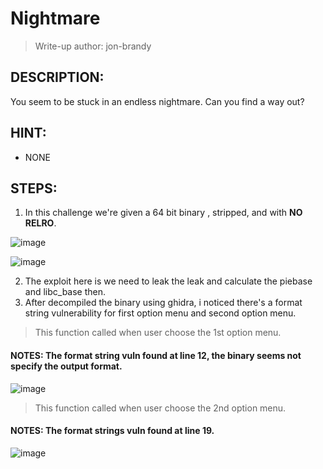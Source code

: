 # Nightmare
> Write-up author: jon-brandy
## DESCRIPTION:
You seem to be stuck in an endless nightmare. Can you find a way out?
## HINT:
- NONE
## STEPS:
1. In this challenge we're given a 64 bit binary , stripped, and with **NO RELRO**.

![image](https://github.com/Bread-Yolk/hackthebox/assets/70703371/05cea160-e903-4d4d-a710-7caac4a7acad)

![image](https://github.com/Bread-Yolk/hackthebox/assets/70703371/4ba73284-daca-4972-98d7-029cc3d7751c)


2. The exploit here is we need to leak the leak and calculate the piebase and libc_base then.
3. After decompiled the binary using ghidra, i noticed there's a format string vulnerability for first option menu and second option menu.

> This function called when user choose the 1st option menu.

#### NOTES: The format string vuln found at line 12, the binary seems not specify the output format.

![image](https://github.com/Bread-Yolk/hackthebox/assets/70703371/8e3b5d39-54d2-4899-b8d8-1628b7c5e2ec)


> This function called when user choose the 2nd option menu.

#### NOTES: The format strings vuln found at line 19.

![image](https://github.com/Bread-Yolk/hackthebox/assets/70703371/4034274f-e571-4ff5-b207-26f3010dbd35)

